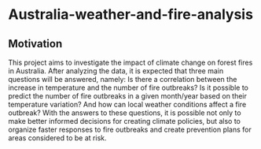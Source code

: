 # Australia-weather-and-fire-analysis

## Motivation
This project aims to investigate the impact of climate change on forest fires in Australia. After analyzing the data, it is expected that three main questions will be answered, namely: Is there a correlation between the increase in temperature and the number of fire outbreaks? Is it possible to predict the number of fire outbreaks in a given month/year based on their temperature variation? And how can local weather conditions affect a fire outbreak?
With the answers to these questions, it is possible not only to make better informed decisions for creating climate policies, but also to organize faster responses to fire outbreaks and create prevention plans for areas considered to be at risk.
